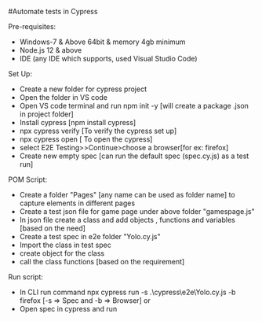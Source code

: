 #Automate tests in Cypress

Pre-requisites:
  - Windows-7 & Above 64bit & memory 4gb minimum
  - Node.js 12 & above
  - IDE (any IDE which supports, used Visual Studio Code)
  
Set Up:
  - Create a new folder for cypress project
  - Open the folder in VS code
  - Open VS code terminal and run npm init -y [will create a package .json in project folder]
  - Install cypress [npm install cypress]
  - npx cypress verify [To verify the cypress set up]
  - npx cypress open [ To open the cypress]
  - select E2E Testing>>Continue>choose a browser[for ex: firefox]
  - Create new empty spec [can run the default spec (spec.cy.js) as a test run]
 
 POM Script:
  - Create a folder "Pages" [any name can be used as folder name] to capture elements in different pages
  - Create a test json file for game page under above folder "gamespage.js"
  - In json file create a class and add objects , functions and variables [based on the need]
  - Create a test spec in e2e folder "Yolo.cy.js"
  - Import the class in test spec
  - create object for the class
  - call the class functions [based on the requirement]

 Run script:
 
  - In CLI run command npx cypress run -s .\cypress\e2e\Yolo.cy.js -b firefox  [-s => Spec and -b => Browser] or 
  - Open spec in cypress and run
  

